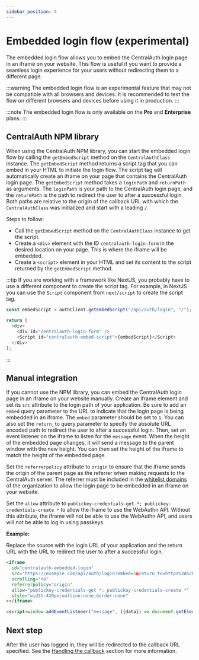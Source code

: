 ```yaml
---
sidebar_position: 4
---
```


# Embedded login flow (experimental)

The embedded login flow allows you to embed the CentralAuth login page in an iframe on your website. This flow is useful if you want to provide a seamless login experience for your users without redirecting them to a different page.

:::warning
The embedded login flow is an experimental feature that may not be compatible with all browsers and devices. It is recommended to test the flow on different browsers and devices before using it in production.
:::

:::note 
The embedded login flow is only available on the **Pro** and **Enterprise** plans.
:::

## CentralAuth NPM library

When using the CentralAuth NPM library, you can start the embedded login flow by calling the `getEmbedScript` method on the `CentralAuthClass` instance. The `getEmbedScript` method returns a script tag that you can embed in your HTML to initiate the login flow. The script tag will automatically create an iframe on your page that contains the CentralAuth login page. The `getEmbedScript` method takes a `loginPath` and `returnPath` as arguments. The `loginPath` is your path to the CentralAuth login page, and the `returnPath` is the path to redirect the user to after a successful login. Both paths are relative to the origin of the callback URL with which the `CentralAuthClass` was initialized and start with a leading `/`. 

Steps to follow:
- Call the `getEmbedScript` method on the `CentralAuthClass` instance to get the script.
- Create a `<div>` element with the ID `centralauth-login-form` in the desired location on your page. This is where the iframe will be embedded.
- Create a `<script>` element in your HTML and set its content to the script returned by the `getEmbedScript` method.

:::tip
If you are working with a framework like NextJS, you probably have to use a different component to create the script tag. For example, in NextJS you can use the `Script` component from `next/script` to create the script tag.

```javascript	
const embedScript = authClient.getEmbedScript("/api/auth/login", "/");

return (
  <div>
    <div id="centralauth-login-form" />
    <Script id="centralauth-embed-script">{embedScript}</Script>
  </div>
);
```
:::

## Manual integration

If you cannot use the NPM library, you can embed the CentralAuth login page in an iframe on your website manually. Create an iframe element and set its `src` attribute to the login path of your application. Be sure to add an `embed` query parameter to the URL to indicate that the login page is being embedded in an iframe. The `embed` parameter should be set to `1`. You can also set the `return_to` query parameter to specify the absolute URL encoded path to redirect the user to after a successful login. Then, set an event listener on the iframe to listen for the `message` event. When the height of the embedded page changes, it will send a message to the parent window with the new height. You can then set the height of the iframe to match the height of the embedded page.

Set the `referrerpolicy` attribute to `origin` to ensure that the iframe sends the origin of the parent page as the referrer when making requests to the CentralAuth server. The referrer must be included in the [whitelist domains](/admin/dashboard/organization/settings#whitelist-domains) of the organization to allow the login page to be embedded in an iframe on your website.

Set the `allow` attribute to `publickey-credentials-get *; publickey-credentials-create *` to allow the iframe to use the WebAuthn API. Without this attribute, the iframe will not be able to use the WebAuthn API, and users will not be able to log in using passkeys.

**Example:**

Replace the source with the login URL of your application and the return URL with the URL to redirect the user to after a successful login.

```html
<iframe
  id="centralauth-embedded-login"
  src="https://example.com/api/auth/login?embed=1&return_to=https%3A%2F%2Fexample.com"
  scrolling="no"
  referrerpolicy="origin"
  allow="publickey-credentials-get *; publickey-credentials-create *"
  style="width:420px;outline:none;border:none"
></iframe>

<script>window.addEventListener("message", ({data}) => document.getElementById("centralauth-embedded-login").style.height = data + "px");</script>
```

## Next step

After the user has logged in, they will be redirected to the callback URL specified. See the [Handling the callback](/developer/callback) section for more information.